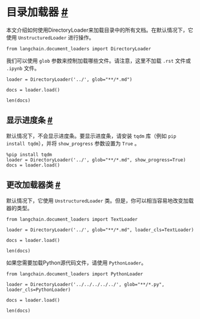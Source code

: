 目录加载器
 [#](#directory-loader "Permalink to this headline")
=======================================================================



本文介绍如何使用DirectoryLoader来加载目录中的所有文档。在默认情况下，它使用 `UnstructuredLoader` 进行操作。
 
```
from langchain.document_loaders import DirectoryLoader

```

我们可以使用 `glob` 参数来控制加载哪些文件。请注意，这里不加载 `.rst` 文件或 `.ipynb` 文件。
 
```
loader = DirectoryLoader('../', glob="**/*.md")

```

```
docs = loader.load()

```

```
len(docs)

```

显示进度条
 [#](#show-a-progress-bar "Permalink to this headline")
-----------------------------------------------------------------------------

默认情况下，不会显示进度条。要显示进度条，请安装 `tqdm` 库（例如 `pip install tqdm`），并将 `show_progress` 参数设置为 `True` 。

```
%pip install tqdm
loader = DirectoryLoader('../', glob="**/*.md", show_progress=True)
docs = loader.load()

```

更改加载器类
 [#](#change-loader-class "Permalink to this headline")
-----------------------------------------------------------------------------

默认情况下，它使用 `UnstructuredLoader` 类。但是，你可以相当容易地改变加载器的类型。

```
from langchain.document_loaders import TextLoader

```

```
loader = DirectoryLoader('../', glob="**/*.md", loader_cls=TextLoader)

```

```
docs = loader.load()

```

```
len(docs)

```

如果您需要加载Python源代码文件，请使用 `PythonLoader`。

```
from langchain.document_loaders import PythonLoader

```

```
loader = DirectoryLoader('../../../../../', glob="**/*.py", loader_cls=PythonLoader)

```

```
docs = loader.load()

```

```
len(docs)

```